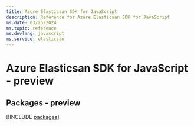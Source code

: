```yaml
---
title: Azure Elasticsan SDK for JavaScript
description: Reference for Azure Elasticsan SDK for JavaScript
ms.date: 03/25/2024
ms.topic: reference
ms.devlang: javascript
ms.service: elasticsan
---
```

# Azure Elasticsan SDK for JavaScript - preview
## Packages - preview
[!INCLUDE [packages](elasticsan-index.md)]